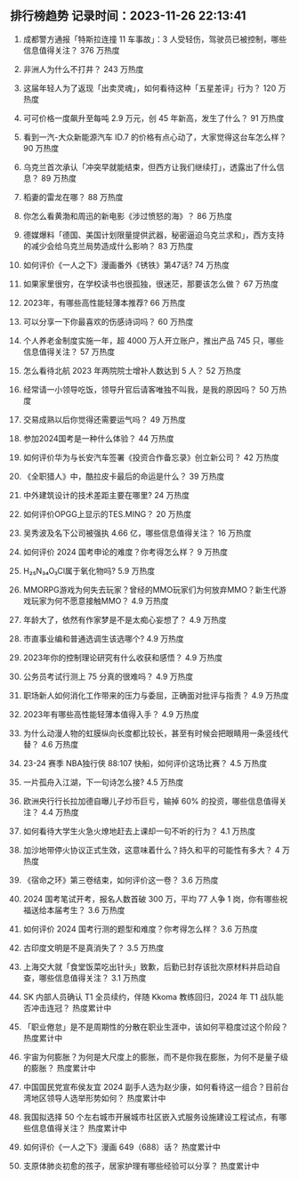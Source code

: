 
## 排行榜趋势 记录时间：2023-11-26 22:13:41
  
  1. 成都警方通报「特斯拉连撞 11 车事故」：3 人受轻伤，驾驶员已被控制，哪些信息值得关注？ 376 万热度
    
  2. 非洲人为什么不打井？ 243 万热度
    
  3. 这届年轻人为了返现「出卖灵魂」，如何看待这种「五星差评」行为？ 120 万热度
    
  4. 可可价格一度飙升至每吨 2.9 万元，创 45 年新高，发生了什么？ 91 万热度
    
  5. 看到一汽-大众新能源汽车 ID.7 的价格有点心动了，大家觉得这台车怎么样？ 90 万热度
    
  6. 乌克兰首次承认「冲突早就能结束，但西方让我们继续打」，透露出了什么信息？ 89 万热度
    
  7. 稻妻的雷龙在哪？ 88 万热度
    
  8. 你怎么看黄渤和周迅的新电影《涉过愤怒的海》？ 86 万热度
    
  9. 德媒爆料「德国、美国计划限量提供武器，秘密逼迫乌克兰求和」，西方支持的减少会给乌克兰局势造成什么影响？ 83 万热度
    
  10. 如何评价《一人之下》漫画番外《锈铁》第47话? 74 万热度
    
  11. 如果家里很穷，在学校读书也很孤独，很迷茫，那要该怎么做？ 67 万热度
    
  12. 2023年，有哪些高性能轻薄本推荐? 66 万热度
    
  13. 可以分享一下你最喜欢的伤感诗词吗？ 60 万热度
    
  14. 个人养老金制度实施一年，超 4000 万人开立账户，推出产品 745 只，哪些信息值得关注？ 57 万热度
    
  15. 怎么看待北航 2023 年两院院士增补人数达到 5 人？ 52 万热度
    
  16. 经常请一小领导吃饭，领导升官后请客唯独不叫我，是我的原因吗？ 50 万热度
    
  17. 交易成熟以后你觉得还需要运气吗？ 49 万热度
    
  18. 参加2024国考是一种什么体验？ 44 万热度
    
  19. 如何评价华为与长安汽车签署《投资合作备忘录》创立新公司？ 42 万热度
    
  20. 《全职猎人》中，酷拉皮卡最后的命运是什么？ 39 万热度
    
  21. 中外建筑设计的技术差距主要在哪里? 24 万热度
    
  22. 如何评价OPGG上显示的TES.MING？ 20 万热度
    
  23. 吴秀波及名下公司被强执 4.66 亿，哪些信息值得关注？ 16 万热度
    
  24. 如何评价 2024 国考申论的难度？你考得怎么样？ 9 万热度
    
  25. H₂₅N₃₄O₃Cl属于氧化物吗? 5.9 万热度
    
  26. MMORPG游戏为何失去玩家？曾经的MMO玩家们为何放弃MMO？新生代游戏玩家为何不愿意接触MMO？ 4.9 万热度
    
  27. 年龄大了，依然有作家梦是不是太痴心妄想了？ 4.9 万热度
    
  28. 市直事业编和普通选调生该选哪个? 4.9 万热度
    
  29. 2023年你的控制理论研究有什么收获和感悟？ 4.9 万热度
    
  30. 公务员考试行测上 75 分真的很难吗？ 4.9 万热度
    
  31. 职场新人如何消化工作带来的压力与委屈，正确面对批评与指责？ 4.9 万热度
    
  32. 2023年有哪些高性能轻薄本值得入手？ 4.9 万热度
    
  33. 为什么动漫人物的虹膜纵向长度都比较长，甚至有时候会把眼睛用一条竖线代替？ 4.6 万热度
    
  34. 23-24 赛季 NBA独行侠 88:107 快船，如何评价这场比赛？ 4.5 万热度
    
  35. 一片孤舟入江湖，下一句诗怎么接? 4.5 万热度
    
  36. 欧洲央行行长拉加德自曝儿子炒币巨亏，输掉 60% 的投资，哪些信息值得关注？ 4.4 万热度
    
  37. 如何看待大学生火急火燎地赶去上课却一句不听的行为？ 4.1 万热度
    
  38. 加沙地带停火协议正式生效，这意味着什么？持久和平的可能性有多大？ 4 万热度
    
  39. 《宿命之环》第三卷结束，如何评价这一卷？ 3.6 万热度
    
  40. 2024 国考笔试开考，报名人数首破 300 万，平均 77 人争 1 岗，你有哪些祝福送给本届考生？ 3.6 万热度
    
  41. 如何评价 2024 国考行测的题型和难度？你考得怎么样？ 3.6 万热度
    
  42. 古印度文明是不是真消失了？ 3.5 万热度
    
  43. 上海交大就「食堂饭菜吃出针头」致歉，后勤已封存该批次原材料并启动自查，哪些信息值得关注？ 3.1 万热度
    
  44. SK 内部人员确认 T1 全员续约，伴随 Kkoma 教练回归，2024 年 T1 战队能否冲击连冠？ 热度累计中
    
  45. 「职业倦怠」是不是周期性的分散在职业生涯中，该如何平稳度过这个阶段？ 热度累计中
    
  46. 宇宙为何膨胀？为何是大尺度上的膨胀，而不是你我在膨胀，为何不是量子级的膨胀？ 热度累计中
    
  47. 中国国民党宣布侯友宜 2024 副手人选为赵少康，如何看待这一组合？目前台湾地区领导人选举形势如何？ 热度累计中
    
  48. 我国拟选择 50 个左右城市开展城市社区嵌入式服务设施建设工程试点，有哪些信息值得关注？ 热度累计中
    
  49. 如何评价《一人之下》漫画 649（688）话？ 热度累计中
    
  50. 支原体肺炎初愈的孩子，居家护理有哪些经验可以分享？ 热度累计中
    